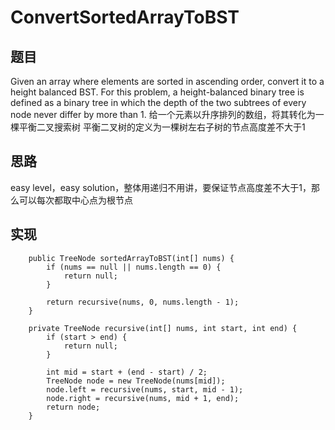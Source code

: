 # ConvertSortedArrayToBST

## 题目
Given an array where elements are sorted in ascending order, convert it to a height balanced BST.
For this problem, a height-balanced binary tree is defined as a binary tree in which the depth of the two subtrees of 
every node never differ by more than 1.
给一个元素以升序排列的数组，将其转化为一棵平衡二叉搜索树
平衡二叉树的定义为一棵树左右子树的节点高度差不大于1
 
## 思路 
easy level，easy solution，整体用递归不用讲，要保证节点高度差不大于1，那么可以每次都取中心点为根节点

## 实现 
```
    public TreeNode sortedArrayToBST(int[] nums) {
        if (nums == null || nums.length == 0) {
            return null;
        }

        return recursive(nums, 0, nums.length - 1);
    }

    private TreeNode recursive(int[] nums, int start, int end) {
        if (start > end) {
            return null;
        }

        int mid = start + (end - start) / 2;
        TreeNode node = new TreeNode(nums[mid]);
        node.left = recursive(nums, start, mid - 1);
        node.right = recursive(nums, mid + 1, end);
        return node;
    }
```
